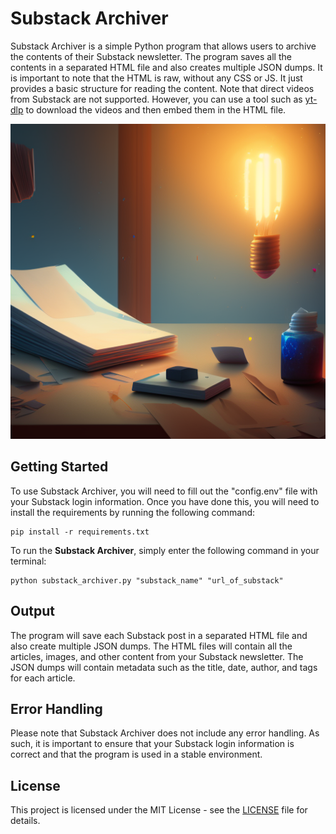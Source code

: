 # Substack Archiver

Substack Archiver is a simple Python program that allows users to archive the contents of their Substack newsletter. The program saves all the contents in a separated HTML file and also creates multiple JSON dumps. It is important to note that the HTML is raw, without any CSS or JS. It just provides a basic structure for reading the content.
Note that direct videos from Substack are not supported. However, you can use a tool such as [yt-dlp](https://github.com/yt-dlp/yt-dlp/) to download the videos and then embed them in the HTML file.

![Substack Archiver](README/images/cover.png)


## Getting Started

To use Substack Archiver, you will need to fill out the "config.env" file with your Substack login information. Once you have done this, you will need to install the requirements by running the following command:

```
pip install -r requirements.txt
```

To run the **Substack Archiver**, simply enter the following command in your terminal:

```
python substack_archiver.py "substack_name" "url_of_substack"
```



## Output

The program will save each Substack post in a separated HTML file and also create multiple JSON dumps. The HTML files will contain all the articles, images, and other content from your Substack newsletter. The JSON dumps will contain metadata such as the title, date, author, and tags for each article.


## Error Handling

Please note that Substack Archiver does not include any error handling. As such, it is important to ensure that your Substack login information is correct and that the program is used in a stable environment.


## License

This project is licensed under the MIT License - see the [LICENSE](LICENSE) file for details.